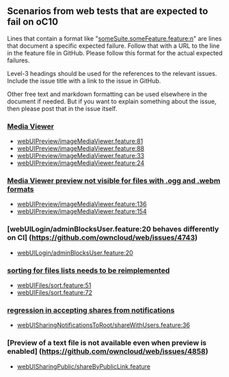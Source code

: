 ## Scenarios from web tests that are expected to fail on oC10

Lines that contain a format like "[someSuite.someFeature.feature:n](https://github.com/owncloud/web/path/to/feature)"
are lines that document a specific expected failure. Follow that with a URL to the line in the feature file in GitHub.
Please follow this format for the actual expected failures.

Level-3 headings should be used for the references to the relevant issues. Include the issue title with a link to the issue in GitHub.

Other free text and markdown formatting can be used elsewhere in the document if needed. But if you want to explain something about the issue, then please post that in the issue itself.

### [Media Viewer](https://github.com/owncloud/ocis/issues/1106)
-   [webUIPreview/imageMediaViewer.feature:81](https://github.com/owncloud/web/blob/master/tests/acceptance/features/webUIPreview/imageMediaViewer.feature#L81)
-   [webUIPreview/imageMediaViewer.feature:88](https://github.com/owncloud/web/blob/master/tests/acceptance/features/webUIPreview/imageMediaViewer.feature#L88)
-   [webUIPreview/imageMediaViewer.feature:33](https://github.com/owncloud/web/blob/master/tests/acceptance/features/webUIPreview/imageMediaViewer.feature#L33)
-   [webUIPreview/imageMediaViewer.feature:24](https://github.com/owncloud/web/blob/master/tests/acceptance/features/webUIPreview/imageMediaViewer.feature#L24)

### [Media Viewer preview not visible for files with .ogg and .webm formats](https://github.com/owncloud/web/issues/4667)
-   [webUIPreview/imageMediaViewer.feature:136](https://github.com/owncloud/web/blob/master/tests/acceptance/features/webUIPreview/imageMediaViewer.feature#L136)
-   [webUIPreview/imageMediaViewer.feature:154](https://github.com/owncloud/web/blob/master/tests/acceptance/features/webUIPreview/imageMediaViewer.feature#L154)

### [webUILogin/adminBlocksUser.feature:20 behaves differently on CI] (https://github.com/owncloud/web/issues/4743)
-   [webUILogin/adminBlocksUser.feature:20](https://github.com/owncloud/web/blob/master/tests/acceptance/features/webUILogin/adminBlocksUser.feature#L120)

### [sorting for files lists needs to be reimplemented](https://github.com/owncloud/ocis/issues/1179)
-   [webUIFiles/sort.feature:51](https://github.com/owncloud/web/blob/master/tests/acceptance/features/webUIFiles/sort.feature#L51)
-   [webUIFiles/sort.feature:72](https://github.com/owncloud/web/blob/master/tests/acceptance/features/webUIFiles/sort.feature#L72)

### [regression in accepting shares from notifications](https://github.com/owncloud/web/issues/4839)
-   [webUISharingNotificationsToRoot/shareWithUsers.feature:36](https://github.com/owncloud/web/blob/master/tests/acceptance/features/webUISharingNotificationsToRoot/shareWithUsers.feature#L36)

### [Preview of a text file is not available even when preview is enabled] (https://github.com/owncloud/web/issues/4858)
-   [webUISharingPublic/shareByPublicLink.feature](https://github.com/owncloud/web/blob/master/tests/acceptance/features/webUISharingPublic/shareByPublicLink.feature#L61)